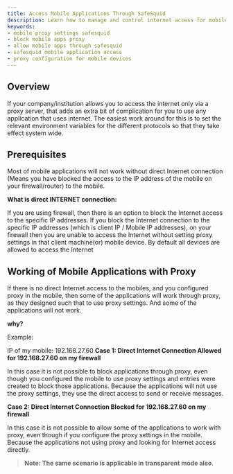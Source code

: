 ```yaml
---
title: Access Mobile Applications Through SafeSquid
description: Learn how to manage and control internet access for mobile applications through SafeSquid Secure Web Gateway, including scenarios where proxy enforcement and firewall restrictions are required.
keywords:
- mobile proxy settings safesquid
- block mobile apps proxy
- allow mobile apps through safesquid
- safesquid mobile application access
- proxy configuration for mobile devices
---
```


## Overview

If your company/institution allows you to access the internet only via a proxy server, that adds an extra bit of complication for you to use any application that uses internet. The easiest work around for this is to set the relevant environment variables for the different protocols so that they take effect system wide.

## Prerequisites

Most of mobile applications will not work without direct Internet connection (Means you have blocked the access to the IP address of the mobile on your firewall/router) to the mobile.

**What is direct INTERNET connection:**

If you are using firewall, then there is an option to block the Internet access to the specific IP addresses.
If you block the Internet connection to the specific IP addresses (which is client IP / Mobile IP addresses), on your firewall then you are unable to access the Internet without setting proxy settings in that client machine(or) mobile device.
By default all devices are allowed to access the Internet

## Working of Mobile Applications with Proxy

If there is no direct Internet access to the mobiles, and you configured proxy in the mobile, then some of the applications will work through proxy, as they designed such that to use proxy settings. And some of the applications will not work.

**why?**

Example:

IP of my mobile: 192.168.27.60
**Case 1: Direct Internet Connection Allowed for 192.168.27.60 on my firewall**

In this case it is not possible to block applications through proxy, even though you configured the mobile to use proxy settings and entries were created to block those applications.
Because the applications will not use the proxy settings, they use the direct access to send or receive messages.

**Case 2: Direct Internet Connection Blocked for 192.168.27.60 on my firewall**

In this case it is not possible to allow some of the applications to work with proxy, even though if you configure the proxy settings in the mobile. Because the applications not using proxy and looking for Internet access directly.       

> **Note: The same scenario is applicable in transparent mode also**.
